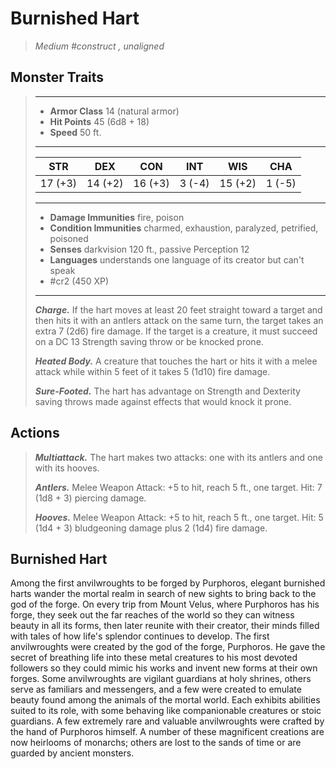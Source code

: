 # Burnished Hart
>*Medium #construct , unaligned*
## Monster Traits
>___
>- **Armor Class** 14 (natural armor)
>- **Hit Points** 45 (6d8 + 18)
>- **Speed** 50 ft.
>___
>|STR|DEX|CON|INT|WIS|CHA|
>|:---:|:---:|:---:|:---:|:---:|:---:|
>|17 (+3)|14 (+2)|16 (+3)|3 (-4)|15 (+2)|1 (-5)|
>___
>- **Damage Immunities** fire, poison
>- **Condition Immunities** charmed, exhaustion, paralyzed, petrified, poisoned
>- **Senses** darkvision 120 ft., passive Perception 12
>- **Languages** understands one language of its creator but can't speak
>- #cr2 (450 XP)
>___
>***Charge.*** If the hart moves at least 20 feet straight toward a target and then hits it with an antlers attack on the same turn, the target takes an extra 7 (2d6) fire damage. If the target is a creature, it must succeed on a DC 13 Strength saving throw or be knocked prone.  
>
>***Heated Body.*** A creature that touches the hart or hits it with a melee attack while within 5 feet of it takes 5 (1d10) fire damage.  
>
>***Sure-Footed.*** The hart has advantage on Strength and Dexterity saving throws made against effects that would knock it prone.  
>
## Actions
>***Multiattack.*** The hart makes two attacks: one with its antlers and one with its hooves.  
>
>***Antlers.*** Melee Weapon Attack: +5 to hit, reach 5 ft., one target. Hit: 7 (1d8 + 3) piercing damage.  
>
>***Hooves.*** Melee Weapon Attack: +5 to hit, reach 5 ft., one target. Hit: 5 (1d4 + 3) bludgeoning damage plus 2 (1d4) fire damage.
## Burnished Hart
Among the first anvilwroughts to be forged by Purphoros, elegant burnished harts wander the mortal realm in search of new sights to bring back to the god of the forge. On every trip from Mount Velus, where Purphoros has his forge, they seek out the far reaches of the world so they can witness beauty in all its forms, then later reunite with their creator, their minds filled with tales of how life's splendor continues to develop.
The first anvilwroughts were created by the god of the forge, Purphoros. He gave the secret of breathing life into these metal creatures to his most devoted followers so they could mimic his works and invent new forms at their own forges.
Some anvilwroughts are vigilant guardians at holy shrines, others serve as familiars and messengers, and a few were created to emulate beauty found among the animals of the mortal world. Each exhibits abilities suited to its role, with some behaving like companionable creatures or stoic guardians.
A few extremely rare and valuable anvilwroughts were crafted by the hand of Purphoros himself. A number of these magnificent creations are now heirlooms of monarchs; others are lost to the sands of time or are guarded by ancient monsters.